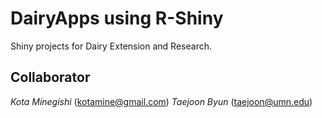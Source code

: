 # DairyApps using R-Shiny
Shiny projects for Dairy Extension and Research. 

## Collaborator
*Kota Minegishi* (kotamine@gmail.com)
*Taejoon Byun* (taejoon@umn.edu)

